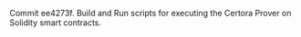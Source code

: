 Commit ee4273f.                    Build and Run scripts for executing the Certora Prover on Solidity smart contracts.